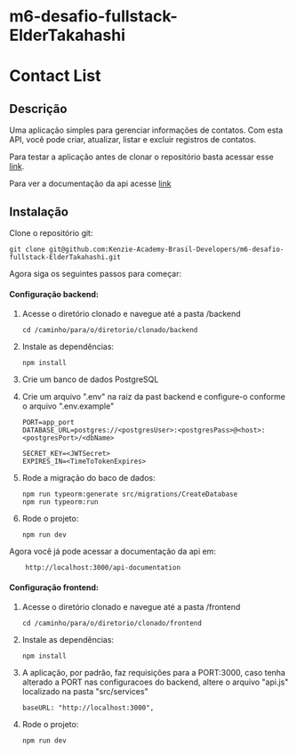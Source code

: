 # m6-desafio-fullstack-ElderTakahashi

# Contact List

## Descrição

Uma aplicação simples para gerenciar informações de contatos. Com esta API, você pode criar, atualizar, listar e excluir registros de contatos.

Para testar a aplicação antes de clonar o repositório basta acessar esse [link](https://frontend-b8gh6r750-eldertakahashi.vercel.app/).

Para ver a documentação da api acesse [link](https://m6-desafio-fullstack-eldertakahashi.onrender.com/api-documentation)

## Instalação

Clone o repositório git:

    git clone git@github.com:Kenzie-Academy-Brasil-Developers/m6-desafio-fullstack-ElderTakahashi.git

Agora siga os seguintes passos para começar:

<h4>Configuração backend:</h4>

1.  Acesse o diretório clonado e navegue até a pasta /backend

        cd /caminho/para/o/diretorio/clonado/backend

2.  Instale as dependências:

        npm install

3.  Crie um banco de dados PostgreSQL
4.  Crie um arquivo ".env" na raiz da past backend e configure-o conforme o arquivo ".env.example"

        PORT=app_port
        DATABASE_URL=postgres://<postgresUser>:<postgresPass>@<host>:<postgresPort>/<dbName>

        SECRET_KEY=<JWTSecret>
        EXPIRES_IN=<TimeToTokenExpires>

5.  Rode a migração do baco de dados:

        npm run typeorm:generate src/migrations/CreateDatabase
        npm run typeorm:run

6.  Rode o projeto:

        npm run dev

Agora você já pode acessar a documentação da api em:

        http://localhost:3000/api-documentation

<h4>Configuração frontend:</h4>

1.  Acesse o diretório clonado e navegue até a pasta /frontend

        cd /caminho/para/o/diretorio/clonado/frontend

2.  Instale as dependências:

        npm install

3.  A aplicação, por padrão, faz requisições para a PORT:3000, caso tenha alterado a PORT nas configuracoes do backend, altere o arquivo "api.js" localizado na pasta "src/services"

        baseURL: "http://localhost:3000",

4.  Rode o projeto:

        npm run dev
